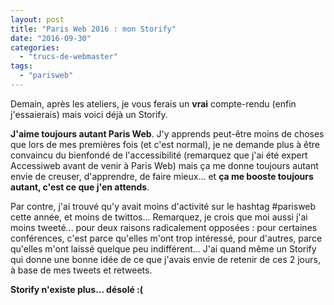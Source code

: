 ```yaml
---
layout: post
title: "Paris Web 2016 : mon Storify"
date: "2016-09-30"
categories: 
  - "trucs-de-webmaster"
tags: 
  - "parisweb"
---
```


Demain, après les ateliers, je vous ferais un **vrai** compte-rendu (enfin j'essaierais) mais voici déjà un Storify.

**J'aime toujours autant Paris Web**. J'y apprends peut-être moins de choses que lors de mes premières fois (et c'est normal), je ne demande plus à être convaincu du bienfondé de l'accessibilité (remarquez que j'ai été expert Accessiweb avant de venir à Paris Web) mais ça me donne toujours autant envie de creuser, d'apprendre, de faire mieux... et **ça me booste toujours autant, c'est ce que j'en attends**.

Par contre, j'ai trouvé qu'y avait moins d'activité sur le hashtag #parisweb cette année, et moins de twittos... Remarquez, je crois que moi aussi j'ai moins tweeté... pour deux raisons radicalement opposées : pour certaines conférences, c'est parce qu'elles m'ont trop intéressé, pour d'autres, parce qu'elles m'ont laissé quelque peu indifférent... J'ai quand même un Storify qui donne une bonne idée de ce que j'avais envie de retenir de ces 2 jours, à base de mes tweets et retweets.

**Storify n'existe plus... désolé :(**
